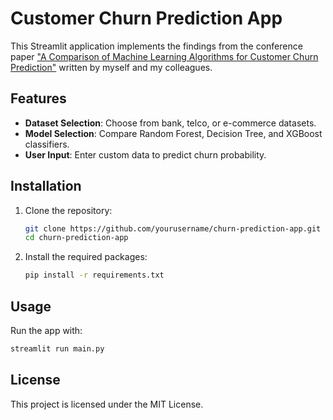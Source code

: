 # Customer Churn Prediction App

This Streamlit application implements the findings from the conference paper ["A Comparison of Machine Learning Algorithms for Customer Churn Prediction"](https://ieeexplore.ieee.org/document/10455051) written by myself and my colleagues.

## Features

- **Dataset Selection**: Choose from bank, telco, or e-commerce datasets.
- **Model Selection**: Compare Random Forest, Decision Tree, and XGBoost classifiers.
- **User Input**: Enter custom data to predict churn probability.

## Installation

1. Clone the repository:
   ```bash
   git clone https://github.com/yourusername/churn-prediction-app.git
   cd churn-prediction-app
   ```

2. Install the required packages:
   ```bash
   pip install -r requirements.txt
   ```

## Usage

Run the app with:
```bash
streamlit run main.py
```

## License

This project is licensed under the MIT License.
